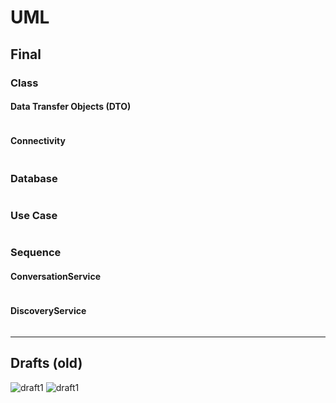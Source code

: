 # UML

## Final

### Class

#### Data Transfer Objects (DTO)
<img src="diagramme classe final.png" alt="">

#### Connectivity
<img src="diagramme classe connectivity.png" alt="">

### Database

<img src="bdd.png" alt="">

### Use Case

<img src="Diagramme de ca d'utilisation clavardage.jpg" alt="">

### Sequence

#### ConversationService
<img src="ConversationService.png" alt="">

#### DiscoveryService
<img src="DiscoveryService_listen.png" alt="">


---------

## Drafts (old)

<img src="Class Diagram Draft.jpg" alt="draft1">
<img src="Use Case Draft + DB Tables Draft.jpg" alt="draft1">
<img src="ancien diagramme de classe clavardage.jpg" alt="">
